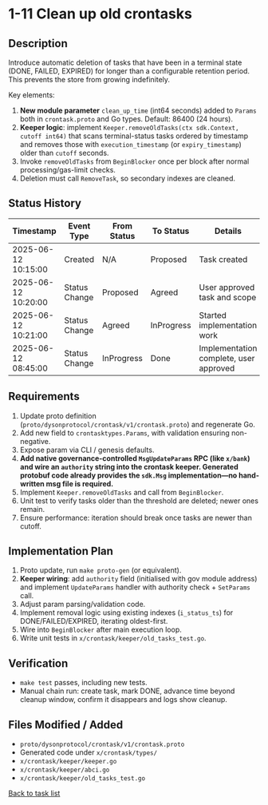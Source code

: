 # 1-11 Clean up old crontasks

## Description
Introduce automatic deletion of tasks that have been in a terminal state (DONE, FAILED, EXPIRED) for longer than a configurable retention period.  This prevents the store from growing indefinitely.

Key elements:
1. **New module parameter** `clean_up_time` (int64 seconds) added to `Params` both in `crontask.proto` and Go types.  Default: 86400 (24 hours).
2. **Keeper logic**: implement `Keeper.removeOldTasks(ctx sdk.Context, cutoff int64)` that scans terminal-status tasks ordered by timestamp and removes those with `execution_timestamp` (or `expiry_timestamp`) older than `cutoff` seconds.
3. Invoke `removeOldTasks` from `BeginBlocker` once per block after normal processing/gas-limit checks.
4. Deletion must call `RemoveTask`, so secondary indexes are cleaned.

## Status History
| Timestamp | Event Type | From Status | To Status | Details | User |
|-----------|------------|-------------|-----------|---------|------|
| 2025-06-12 10:15:00 | Created | N/A | Proposed | Task created | ai-agent |
| 2025-06-12 10:20:00 | Status Change | Proposed | Agreed | User approved task and scope | user |
| 2025-06-12 10:21:00 | Status Change | Agreed | InProgress | Started implementation work | ai-agent |
| 2025-06-12 08:45:00 | Status Change | InProgress | Done | Implementation complete, user approved | user |

## Requirements
1. Update proto definition (`proto/dysonprotocol/crontask/v1/crontask.proto`) and regenerate Go.
2. Add new field to `crontasktypes.Params`, with validation ensuring non-negative.
3. Expose param via CLI / genesis defaults.
4. **Add native governance-controlled `MsgUpdateParams` RPC (like `x/bank`) and wire an `authority` string into the crontask keeper.  Generated protobuf code already provides the `sdk.Msg` implementation—no hand-written msg file is required.**
5. Implement `Keeper.removeOldTasks` and call from `BeginBlocker`.
6. Unit test to verify tasks older than the threshold are deleted; newer ones remain.
7. Ensure performance: iteration should break once tasks are newer than cutoff.

## Implementation Plan
1. Proto update, run `make proto-gen` (or equivalent).
2. **Keeper wiring**: add `authority` field (initialised with gov module address) and implement `UpdateParams` handler with authority check + `SetParams` call.
3. Adjust param parsing/validation code.
4. Implement removal logic using existing indexes (`i_status_ts`) for DONE/FAILED/EXPIRED, iterating oldest-first.
5. Wire into `BeginBlocker` after main execution loop.
6. Write unit tests in `x/crontask/keeper/old_tasks_test.go`.

## Verification
- `make test` passes, including new tests.
- Manual chain run: create task, mark DONE, advance time beyond cleanup window, confirm it disappears and logs show cleanup.

## Files Modified / Added
- `proto/dysonprotocol/crontask/v1/crontask.proto`
- Generated code under `x/crontask/types/`
- `x/crontask/keeper/keeper.go`
- `x/crontask/keeper/abci.go`
- `x/crontask/keeper/old_tasks_test.go`

[Back to task list](./tasks.md) 